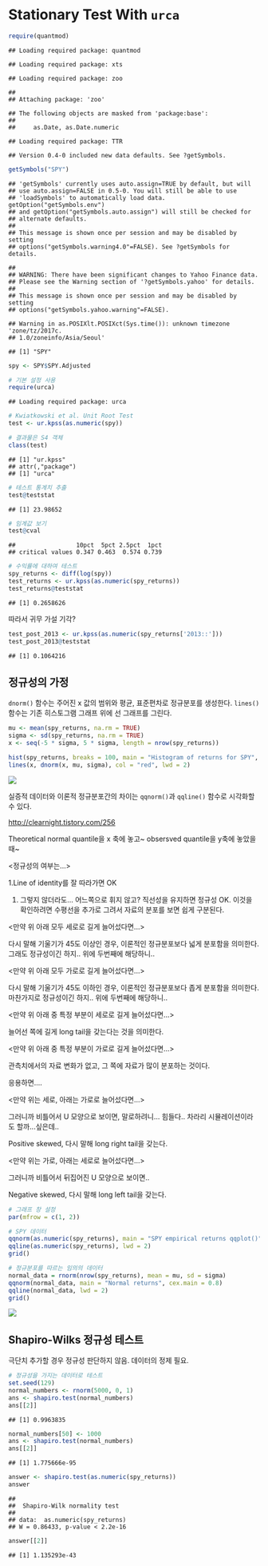 Stationary Test With `urca`
================

``` r
require(quantmod)
```

    ## Loading required package: quantmod

    ## Loading required package: xts

    ## Loading required package: zoo

    ## 
    ## Attaching package: 'zoo'

    ## The following objects are masked from 'package:base':
    ## 
    ##     as.Date, as.Date.numeric

    ## Loading required package: TTR

    ## Version 0.4-0 included new data defaults. See ?getSymbols.

``` r
getSymbols("SPY")
```

    ## 'getSymbols' currently uses auto.assign=TRUE by default, but will
    ## use auto.assign=FALSE in 0.5-0. You will still be able to use
    ## 'loadSymbols' to automatically load data. getOption("getSymbols.env")
    ## and getOption("getSymbols.auto.assign") will still be checked for
    ## alternate defaults.
    ## 
    ## This message is shown once per session and may be disabled by setting 
    ## options("getSymbols.warning4.0"=FALSE). See ?getSymbols for details.

    ## 
    ## WARNING: There have been significant changes to Yahoo Finance data.
    ## Please see the Warning section of '?getSymbols.yahoo' for details.
    ## 
    ## This message is shown once per session and may be disabled by setting
    ## options("getSymbols.yahoo.warning"=FALSE).

    ## Warning in as.POSIXlt.POSIXct(Sys.time()): unknown timezone 'zone/tz/2017c.
    ## 1.0/zoneinfo/Asia/Seoul'

    ## [1] "SPY"

``` r
spy <- SPY$SPY.Adjusted

# 기본 설정 사용
require(urca)
```

    ## Loading required package: urca

``` r
# Kwiatkowski et al. Unit Root Test
test <- ur.kpss(as.numeric(spy))
```

``` r
# 결과물은 S4 객체
class(test)
```

    ## [1] "ur.kpss"
    ## attr(,"package")
    ## [1] "urca"

``` r
# 테스트 통계치 추출
test@teststat
```

    ## [1] 23.98652

``` r
# 임계값 보기
test@cval
```

    ##                 10pct  5pct 2.5pct  1pct
    ## critical values 0.347 0.463  0.574 0.739

``` r
# 수익률에 대하여 테스트
spy_returns <- diff(log(spy))
test_returns <- ur.kpss(as.numeric(spy_returns))
test_returns@teststat
```

    ## [1] 0.2658626

따라서 귀무 가설 기각?

``` r
test_post_2013 <- ur.kpss(as.numeric(spy_returns['2013::']))
test_post_2013@teststat
```

    ## [1] 0.1064216

정규성의 가정
-------------

`dnorm()` 함수는 주어진 x 값의 범위와 평균, 표준편차로 정규분포를 생성한다. `lines()` 함수는 기존 히스토그램 그래프 위에 선 그래프를 그린다.

``` r
mu <- mean(spy_returns, na.rm = TRUE)
sigma <- sd(spy_returns, na.rm = TRUE)
x <- seq(-5 * sigma, 5 * sigma, length = nrow(spy_returns))

hist(spy_returns, breaks = 100, main = "Histogram of returns for SPY", cex.main = 0.8, probability = TRUE)
lines(x, dnorm(x, mu, sigma), col = "red", lwd = 2)
```

![](05_stationary_with_urca_files/figure-markdown_github/unnamed-chunk-7-1.png)

실증적 데이터와 이론적 정규분포간의 차이는 `qqnorm()`과 `qqline()` 함수로 시각화할 수 있다.

<http://clearnight.tistory.com/256>

Theoretical normal quantile을 x 축에 놓고~ obsersved quantile을 y축에 놓았을때~

<정규성의 여부는...>

1.Line of identity를 잘 따라가면 OK

1.  그렇지 않더라도... 어느쪽으로 휘지 않고? 직선성을 유지하면 정규성 OK. 이것을 확인하려면 수평선을 추가로 그려서 자료의 분포를 보면 쉽게 구분된다.

<만약 위 아래 모두 세로로 길게 늘어섰다면...>

다시 말해 기울기가 45도 이상인 경우, 이론적인 정규분포보다 넓게 분포함을 의미한다. 그래도 정규성이긴 하지.. 위에 두번째에 해당하니..

<만약 위 아래 모두 가로로 길게 늘어섰다면...>

다시 말해 기울기가 45도 이하인 경우, 이론적인 정규분포보다 좁게 분포함을 의미한다. 마찬가지로 정규성이긴 하지.. 위에 두번째에 해당하니..

<만약 위 아래 중 특정 부분이 세로로 길게 늘어섰다면...>

늘어선 쪽에 길게 long tail을 갖는다는 것을 의미한다.

<만약 위 아래 중 특정 부분이 가로로 길게 늘어섰다면...>

관측치에서의 자료 변화가 없고, 그 쪽에 자료가 많이 분포하는 것이다.

응용하면....

<만약 위는 세로, 아래는 가로로 늘어섰다면...>

그러니까 비틀어서 U 모양으로 보이면, 말로하려니... 힘들다.. 차라리 시뮬레이션이라도 할까...싶은데..

Positive skewed, 다시 말해 long right tail을 갖는다.

<만약 위는 가로, 아래는 세로로 늘어섰다면...>

그러니까 비틀어서 뒤집어진 U 모양으로 보이면..

Negative skewed, 다시 말해 long left tail을 갖는다.

``` r
# 그래프 창 설정
par(mfrow = c(1, 2))

# SPY 데이터
qqnorm(as.numeric(spy_returns), main = "SPY empirical returns qqplot()", cex.main = 0.8)
qqline(as.numeric(spy_returns), lwd = 2)
grid()

# 정규분포를 따르는 임의의 데이터
normal_data = rnorm(nrow(spy_returns), mean = mu, sd = sigma)
qqnorm(normal_data, main = "Normal returns", cex.main = 0.8)
qqline(normal_data, lwd = 2)
grid()
```

![](05_stationary_with_urca_files/figure-markdown_github/unnamed-chunk-8-1.png)

Shapiro-Wilks 정규성 테스트
---------------------------

극단치 추가할 경우 정규성 판단하지 않음. 데이터의 정제 필요.

``` r
# 정규성을 가지는 데이터로 테스트
set.seed(129)
normal_numbers <- rnorm(5000, 0, 1)
ans <- shapiro.test(normal_numbers)
ans[[2]]
```

    ## [1] 0.9963835

``` r
normal_numbers[50] <- 1000
ans <- shapiro.test(normal_numbers)
ans[[2]]
```

    ## [1] 1.775666e-95

``` r
answer <- shapiro.test(as.numeric(spy_returns))
answer
```

    ## 
    ##  Shapiro-Wilk normality test
    ## 
    ## data:  as.numeric(spy_returns)
    ## W = 0.86433, p-value < 2.2e-16

``` r
answer[[2]]
```

    ## [1] 1.135293e-43
